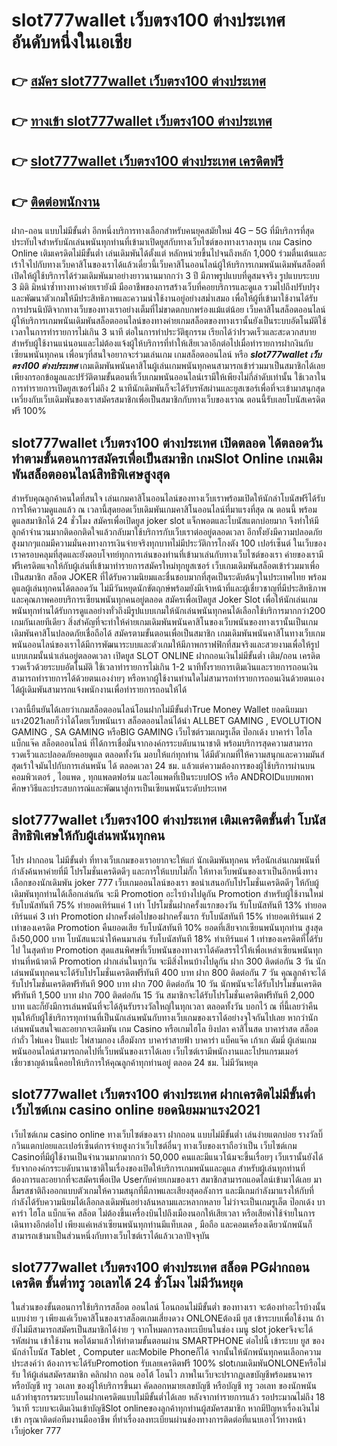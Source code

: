 # slot777wallet เว็บตรง100 ต่างประเทศ   อันดับหนึ่งในเอเชีย 

## 👉 [สมัคร slot777wallet เว็บตรง100 ต่างประเทศ](https://slot777wallet.com/)
## 👉 [ทางเข้า slot777wallet เว็บตรง100 ต่างประเทศ](https://slot777wallet.com/)
## 👉 [slot777wallet เว็บตรง100 ต่างประเทศ เครดิตฟรี](https://slot777wallet.com/)
## 👉 [ติดต่อพนักงาน](https://slot777wallet.com/)


ฝาก-ถอน แบบไม่มีขั้นต่ำ  อีกหนึ่งบริการทางเลือกสำหรับคนยุคสมัยใหม่ 4G – 5G ที่มีบริการที่สุดประทับใจสำหรับนักเล่นพนันทุกท่านที่เข้ามาเปิดยูสกับทางเว็บไซต์ของทางเราลงทุน เกม Casino Online เติมเครดิตไม่มีขั้นต่ำ เล่นเดิมพันได้ตั้งแต่ หลักหน่วยขึ้นไปจนถึงหลัก 1,000 ร่วมตื่นเต้นและเร้าใจไปกับทางเว็บคาสิโนของเราได้แล้วเดี๋ยวนี้เว็บคาสิโนออนไลน์ผู้ให้บริการเกมพนันเดิมพันสล็อตที่เปิดให้ผู้ใช้บริการได้ร่วมเดิมพันมาอย่างยาวนานมากกว่า 3 ปี มีภาพรูปแบบที่ดูสมจจริง รูปแบบระบบ 3 มิติ
มิหนำซ้ำทางทางค่ายเรายังมี มืออาชีพของการสร้างเว็บที่คอยบริการและดูแล  รวมไปถึงปรับปรุงและพัฒนาตัวเกมให้มีประสิทธิภาพและความน่าใช้งานอยู่อย่างสม่ำเสมอ เพื่อให้ผู้ที่เข้ามาใช้งานได้รับการปรนนิบัติจากทางเว็บของทางเราอย่างเต็มที่ไม่ขาดตกบกพร่องแม้แต่น้อย เว็บคาสิโนสล็อตออนไลน์ผู้ให้บริการเกมพนันเดิมพันสล็อตออนไลน์ของทางค่ายเกมสล็อตของทางเรานั้นยังเป็นระบบอัตโนมัติใช้เวลาในการทำรายการไม่เกิน 3 นาที ต่อในการทำประวัติธุกรรม เรียกได้ว่าIรวดเร็วและสะดวกสบายสำหรับผู้ใช้งานแน่นอนและไม่ต้องแจ้งผู้ให้บริการที่ทำให้เสียเวลาอีกต่อไปเมื่อทำรายการฝากงินกับเซียนพนันทุกคน
เพื่อนๆที่สนใจอยากจะร่วมเล่นเกม เกมสล็อตออนไลน์ หรือ ***slot777wallet เว็บตรง100 ต่างประเทศ*** เกมเดิมพันพนันคาสิโนผู้เล่นเกมพนันทุกคนสามารถเข้าร่วมมาเป็นสมาชิกได้เลยเพียงกรอกข้อมูลและปรัวัติตามขั้นตอนที่เว็บเกมพนันออนไลน์เรามีให้เพียงไม่กี่ลำดับเท่านั้น ใช้เวลาในการทำรายการเปิดยูสเซอร์ไม่ถึง 2 นาทีนักเดิมพันก็จะได้รับรหัสผ่านและยูสเซอร์เพื่อที่จะเข้ามาสนุกสุดเหวี่ยงกับเว็บเดิมพันของเราสมัครสมาชิกเพื่อเป็นสมาชิกกับทางเว็บของเราณ ตอนนี้รับเลยโบนัสเครดิตฟรี 100%

## slot777wallet เว็บตรง100 ต่างประเทศ เปิดตลอด ได้ตลอดวันทำตามขั้นตอนการสมัครเพื่อเป็นสมาชิก เกมSlot Online เกมเดิมพันสล็อตออนไลน์สิทธิพิเศษสูงสุด

สำหรับคุณลูกค้าคนใดที่สนใจ เล่นเกมคาสิโนออนไลน์ของทางเว็บเราพร้อมเปิดให้นักล่าโบนัสฟรีได้รับการให้ความดูแลแล้ว ณ เวลานี้สุดยอดเว็บเดิมพันเกมคาสิโนออนไลน์ที่มาแรงที่สุด ณ ตอนนี้ พร้อมดูแลสมาชิกได้ 24 ชั่วโมง สมัครเพื่อเปิดยูส joker slot แจ็กพอตและโบนัสแตกบ่อยมาก จึงทำให้มีลูกค้าจำนวนมากติดอกติดใจแล้วกลับมาใช้บริการกับเว็บเราต่ออยู่ตลอดเวลา อีกทั้งยังมีความปลอดภัยสูงมากๆแถมมีความมั่นคงทางการเงินจ่ายจริงทุกบาทไม่มีประวัติการโกงตัง 100 เปอร์เซ็นต์ ในเว็บของเราครอบคลุมที่สุดและยังตอบโจทย์ทุกการเล่นของท่านที่เข้ามาเล่นกับทางเว็บไซต์ของเรา
ค่ายของเรามีฟรีเครดิตแจกให้กับผู้เล่นที่เข้ามาทำรายการสมัครใหม่ทุกยูสเซอร์ เว็บเกมเดิมพันสล็อตเข้าร่วมมาเพื่อเป็นสมาชิก สล็อต JOKER ที่ได้รับความนิยมและชื่นชอบมากที่สุดเป็นระดับต้นๆในประเทศไทย พร้อมดูแลผู้เล่นทุกคนได้ตลอดวัน ไม่มีวันหยุดนักขัตฤกษ์พร้อมยังมีเจ้าหน้าที่และผู้เชี่ยวชาญที่มีประสิทธิภาพและคุณภาพคอยบริการเซียนพนันทุกคนอยู่ตลอด สมัครเพื่อเปิดยูส Joker Slot เพื่อให้นักเล่นเกมพนันทุกท่านได้รับการดูแลอย่างทั่วถึงมีรูปแบบเกมให้นักเล่นพนันทุกคนได้เลือกใช้บริการมากกว่า200 เกมกันเลยทีเดียว
สิ่งสำคัญที่จะทำให้ค่ายเกมเดิมพันพนันคาสิโนของเว็บพนันของทางเรานั้นเป็นเกมเดิมพันคาสิโนปลอดภัยเชื่อถือได้ สมัครตามขั้นตอนเพื่อเป็นสมาชิก  เกมเดิมพันพนันคาสิโนทางเว็บเกมพนันออนไลน์ของเราได้มีการพัฒนาระบบและตัวเกมให้มีภาพกราฟฟิกที่สมจริงและสวยงามเพื่อให้รูปแบบเกมนั้นน่าเล่นอยู่ตลอดเวลา เปิดยูส SLOT ONLINE ฝากถอนเงินไม่มีขั้นต่ำ เติม/ถอน เครดิตรวดเร็วด้วยระบบอัตโนมัติ ใช้เวลาทำรายการไม่เกิน 1-2 นาทีทั้งรายการเติมเงินและรายการถอนเงินสามารถทำรายการได้ด้วยตนเองง่ายๆ หรือหากผู้ใช้งานท่านใดไม่สามารถทำรายการถอนเงินด้วยตนเองได้ผู้เดิมพันสามารถแจ้งพนักงานเพื่อทำรายการถอนให้ได้

เวลานี้ยืนยันได้เลยว่าเกมสล็อตออนไลน์โอนฝากไม่มีขั้นต่ำTrue Money Wallet ยอดนิยมมาแรง2021เลยก็ว่าได้โดยเว็บพนันเรา สล็อตออนไลน์ได้นำ ALLBET GAMING , EVOLUTION GAMING , SA GAMING หรือBIG GAMING เว็บไซต์รวมเกมรูเล็ต  ป๊อกเด้ง บาคาร่า ไฮโล แบ็กแจ๊ค สล็อตออนไลน์ ที่ได้การเชื่อมั่นจากองค์กรระบดับนานาชาติ พร้อมบริการสุดความสามารถรวดเร็วและปลอดภัยคอยดูแล ตลอดทั้งวัน มอบให้แก่ทุกท่าน ได้มีตัวเกมที่ให้ความสนุกและความมันส์สุดเร้าใจมันไปกับการเล่นพนัน ได้ ตลอดเวลา 24 ชม. แล้วแต่ความต้องการของผู้ใช้บริการผ่านบนคอมพิวเตอร์ , ไอแพด , ทุกแพลตฟอร์ม และไอแพดที่เป็นระบบIOS หรือ ANDROIDแบบพกพา ศึกษาวิธีและประสบการณ์และพัฒนาสู่การเป็นเซียนพนันระดับประเทศ

## slot777wallet เว็บตรง100 ต่างประเทศ เติมเครดิตขั้นต่ำ โบนัสสิทธิพิเศษให้กับผู้เล่นพนันทุกคน

โปร ฝากถอน ไม่มีขั้นต่ำ ที่ทางเว็บเกมของเราอยากจะให้แก่  นักเดิมพันทุกคน หรือนักเล่นเกมพนันที่กำลังค้นหาค่ายที่มี โปรโมชั่นเครดิตดีๆ และการให้แบบไม่กั๊ก ให้ทางเว็บพนันของเราเป็นอีกหนึ่งทางเลือกของนักเดิมพัน joker 777 เว็บเกมออนไลน์ของเรา ขอนำเสนอกับโปรโมชั่นเครดิตดีๆ ให้กับผู้เดิมพันทุกท่านได้เลือกเล่นกัน จะมี Promotion อะไรบ้างไปดูกัน
 Promotion สำหรับผู้ใช้งานใหม่ รับโบนัสทันที 75% ทำยอดเทิร์นแค่ 1 เท่า
โปรโมชั่นฝากครั้งแรกของวัน รับโบนัสทันที 13% ทำยอดเทิร์นแค่ 3 เท่า
 Promotion ฝากครั้งต่อไปของฝากครั้งแรก รับโบนัสทันที 15% ทำยอดเทิร์นแค่ 2 เท่าของเครดิต
 Promotion คืนยอดเสีย รับโบนัสทันที 10% ยอดที่เสียจากเซียนพนันทุกท่าน สูงสุดถึง50,000 บาท
โบนัสแนะนำให้คนมาเล่น รับโบนัสทันที 18% ทำเทิร์นแค่ 1 เท่าของเครดิตที่ได้รับไป
ในสุดท้าย Promotion สุดแสนพิศษที่เว็บพนันของทางเราได้คัดสรรไว้ให้เพื่อเหล่าเซียนพนันทุกท่านที่หน้าตาดี  Promotion ฝากเล่นในทุกวัน จะมีสิ่งไหนบ้างไปดูกัน
ฝาก 300 ติดต่อกัน 3 วัน นักเล่นพนันทุกคนจะได้รับโปรโมชั่นเครดิตฟรีทันที 400 บาท
ฝาก 800 ติดต่อกัน 7 วัน คุณลูกค้าจะได้รับโปรโมชั่นเครดิตฟรีทันที 900 บาท
ฝาก 700 ติดต่อกัน 10 วัน นักพนันจะได้รับโปรโมชั่นเครดิตฟรีทันที 1,500 บาท
ฝาก 700 ติดต่อกัน 15 วัน สมาชิกจะได้รับโปรโมชั่นเครดิตฟรีทันที 2,000 บาท
และก็ยังมีการเล่นพนันที่จะได้ลุ้นรับรางวัลใหญ่ในทุกเวลา ตลอดทั้งวัน บอกไว้ ณ ที่นี้เลยว่าคืนทุนให้กับผู้ใช้บริการทุกท่านที่เป็นนักเล่นพนันกับทางเว็บเกมของเราได้อย่างจุใจกันไปเลย หากว่านักเล่นพนันสนใจและอยากจะเดิมพัน เกม Casino หรือเกมไฮโล ยิงปลา คาสิโนสด บาคาร่าสด สล็อต กำถั่ว ไพ่แคง ปั่นแปะ ไพ่สามกอง เสือมังกร บาคาร่าสายฟ้า บาคาร่า แบ็คแจ๊ค เก้าเก ดัมมี่ ผู้เล่นเกมพนันออนไลน์สามารถกดไปที่เว็บพนันของเราได้เลย เว็บไซต์เรามีพนักงานและโปรแกรมเมอร์เชี่ยวชาญด้านนี้คอยให้บริการให้คุณลูกค้าทุกท่านอยู่ ตลอด 24 ชม. ไม่มีวันหยุด

## slot777wallet เว็บตรง100 ต่างประเทศ ฝากเครดิตไม่มีขั้นต่ำ  เว็บไซต์เกม casino online ยอดนิยมมาแรง2021

เว็บไซต์เกม casino online ทางเว็บไซต์ของเรา ฝากถอน แบบไม่มีขั้นต่ำ เล่นง่ายแตกบ่อย รางวัลบิ๊กวินแตกบ่อยและเปอร์เซ็นต์การจ่ายสูงกว่าเว็บไซต์อื่นๆ ทางเว็บของเราถือว่าเป็น เว็บไซต์เกม Casinoที่มีผู้ใช้งานเป็นจำนวนมากมากกว่า 50,000 คนและมีแนวโน้มจะขึ้นเรื่อยๆ เว็บเรานั้นยังได้รับจากองค์กรระบดับนานาชาติในเรื่องของเปิดให้บริการเกมพนันและดูแล สำหรับผู้เล่นทุกท่านที่ต้องการและอยากที่จะสมัครเพื่อเปิด Userกับค่ายเกมของเรา สมาชิกสามารถแอดไลน์เข้ามาได้เลย
	มาลิ้มรสชาติถึงออกแบบตัวเกมให้ความสนุกที่มีภาพและเสียงสุดอลังการ และมีเกมกำลังมาแรงให้กับที่กำลังได้รับความนิยมได้เลือกลงเดิมพันอย่างล้นหลามและหลากหลาย  ไม่ว่าจะเป็นเกมรูเล็ต  ป๊อกเด้ง บาคาร่า ไฮโล แบ็กแจ๊ค สล็อต ไม่ต้องขึ้นเครื่องบินไปถึงเมืองนอกให้เสียเวลา หรือเสียค่าใช้จ่ายในการเดินทางอีกต่อไป เพียงแค่เหล่าเซียนพนันทุกท่านมีแท็บเลต , มือถือ และคอมเครื่องเดียวนักพนันก็สามารถเข้ามาเป็นส่วนหนึ่งกับทางเว็บไซต์เราได้แล้วเวลาปัจจุบัน

## slot777wallet เว็บตรง100 ต่างประเทศ สล็อต PGฝากถอนเครดิต ขั้นต่ำทรู วอเลทได้ 24 ชั่วโมง ไม่มีวันหยุด

ในส่วนของขั้นตอนการใช้บริการสล็อต ออนไลน์ โอนถอนไม่มีขั้นต่ำ ของทางเรา จะต้องทำอะไรบ้างนั้น แบบง่าย ๆ เพียงแค่เว็บคาสิโนของเราสล็อตเกมเสี่ยงดวง ONLONEต้องมี ยูส เข้าระบบเพื่อใช้งาน ถ้ายังไม่มีสามารถสมัครเป็นสมาชิกได้ง่าย ๆ จากโหมดการลงทะเบียนในช่อง เมนู slot jokerจึงจะได้ รหัสผ่าน เข้าใช้งาน พอได้มาแล้วให้ทำตามขั้นตอนผ่าน SMARTPHONE ต่อไปนี้
เข้าระบบ ยูส  ของนักล่าโบนัส Tablet , Computer และMobile Phoneก็ได้
จากนั้นให้นักพนันทุกคนเลือกความประสงค์ว่า ต้องการจะได้รับPromotion รับเลยเครดิตฟรี 100% slotเกมเดิมพันONLONEหรือไม่รับ
ให้ผู้เล่นสมัครสมาชิก คลิกฝาก ถอน ออโต้ โอนไว ภาพในเว็บจะปรากฏเลขบัญชีพร้อมธนาคาร หรือบัญชี ทรู วอเลท ของผู้ให้บริการขึ้นมา
คัดลอกหมายเลขบัญชี หรือบัญชี  ทรู วอเลท ของนักพนัน แล้วทำธุรกรรมระบบโอนฝากเครดิตแบบไม่มีขั้นต่ำได้เลย
หลังจากทำรายการแล้ว รอประมาณไม่ถึง 18 วินาที ระบบจะเติมเงินเข้าบัญชีSlot onlineของลูกค้าทุกท่านผู้สมัครสมาชิก
หากมีปัญหาเรื่องเงินไม่เข้า กรุณาติดต่อทีมงานมืออาชีพ ที่ทำเรื่องลงทะเบียนผ่านช่องทางการติดต่อที่แนบเอาไว้ทางหน้าเว็บjoker 777


